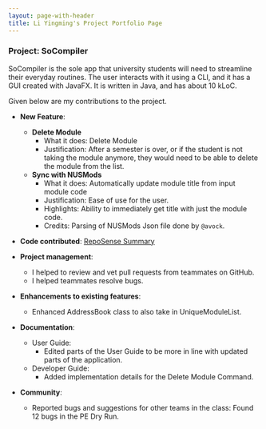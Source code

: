 ```yaml
---
layout: page-with-header
title: Li Yingming's Project Portfolio Page
---
```


### Project: SoCompiler

SoCompiler is the sole app that university students will need to streamline their everyday routines. The user interacts with it using a CLI, and it has a GUI created with JavaFX. It is written in Java, and has about 10 kLoC.

Given below are my contributions to the project.

* **New Feature**:

  * **Delete Module**
      * What it does: Delete Module 
      * Justification: After a semester is over, or if the student is not taking the module anymore, they would need to be able to delete the module from the list.
  * **Sync with NUSMods**  
      * What it does: Automatically update module title from input module code
      * Justification: Ease of use for the user.
      * Highlights: Ability to immediately get title with just the module code.
      * Credits: Parsing of NUSMods Json file done by `@avock`.


* **Code contributed**:
  [RepoSense Summary](https://nus-cs2103-ay2223s1.github.io/tp-dashboard/?search=yingming&sort=groupTitle&sortWithin=title&timeframe=commit&mergegroup=&groupSelect=groupByRepos&breakdown=true&checkedFileTypes=docs~functional-code~test-code~other&since=2022-09-16&tabOpen=true&tabType=authorship&tabAuthor=avock&tabRepo=AY2223S1-CS2103T-W12-1%2Ftp%5Bmaster%5D&authorshipIsMergeGroup=false&authorshipFileTypes=docs&authorshipIsBinaryFileTypeChecked=false&authorshipIsIgnoredFilesChecked=false&authorshipSortBy=fileName)


* **Project management**:
    * I helped to review and vet pull requests from teammates on GitHub.
    * I helped teammates resolve bugs.


* **Enhancements to existing features**:
    * Enhanced AddressBook class to also take in UniqueModuleList.


* **Documentation**:
    * User Guide:
        * Edited parts of the User Guide to be more in line with updated parts of the application.
    * Developer Guide:
        * Added implementation details for the Delete Module Command.


* **Community**:
    * Reported bugs and suggestions for other teams in the class: Found 12 bugs in the PE Dry Run.
    
